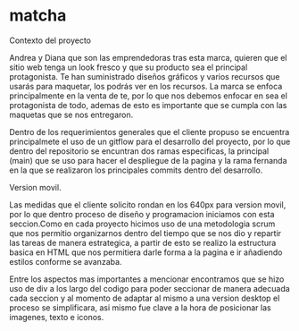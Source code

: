 # matcha
Contexto del proyecto

Andrea y Diana que son las emprendedoras tras esta marca, quieren que el sitio web tenga un look fresco y que su producto sea el principal protagonista. Te han suministrado diseños gráficos y varios recursos que usarás para maquetar, los podrás ver en los recursos. La marca se enfoca principalmente en la venta de te, por lo que nos debemos enfocar en sea el protagonista de todo, ademas de esto es importante que se cumpla con las maquetas que se nos entregaron.

Dentro de los requerimientos generales que el cliente propuso se encuentra principalmete el uso de un gitflow para el desarrollo del proyecto, por lo que dentro del repositorio se encuntran dos ramas especificas, la principal (main) que se uso para hacer el despliegue de la pagina y la rama fernanda en la que se realizaron los principales commits dentro del desarrollo.

Version movil.

Las medidas que el cliente solicito rondan en los 640px para version movil, por lo que dentro proceso de diseño y programacion iniciamos con esta seccion.Como en cada proyecto hicimos uso de una metodologia scrum que nos permitio organizarnos dentro del tiempo que se nos dio y repartir las tareas de manera estrategica, a partir de esto se realizo la estructura basica en HTML que nos permitiera darle forma a la pagina e ir añadiendo estilos conforme se avanzaba.

Entre los aspectos mas importantes a mencionar encontramos que se hizo uso de div a los largo del codigo para poder seccionar de manera adecuada cada seccion y al momento de adaptar al mismo a una version desktop el proceso se simplificara, asi mismo fue clave a la hora de posicionar las imagenes, texto e iconos.
